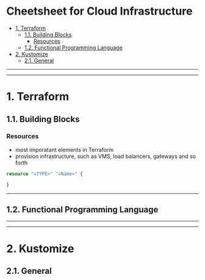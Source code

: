 # Cheetsheet for Cloud Infrastructure <!-- omit in toc -->
- [1. Terraform](#1-terraform)
  - [1.1. Building Blocks](#11-building-blocks)
    - [Resources](#resources)
  - [1.2. Functional Programming Language](#12-functional-programming-language)
- [2. Kustomize](#2-kustomize)
  - [2.1. General](#21-general)

---
---
# 1. Terraform
## 1.1. Building Blocks
### Resources
- most imporatant elements in Terraform
- provision infrastructure, such as VMS, load balancers, gateways and so forth
```terraform
resource "<TYPE>" "<Name>" {

}
```

---
## 1.2. Functional Programming Language

---
---
# 2. Kustomize
## 2.1. General

